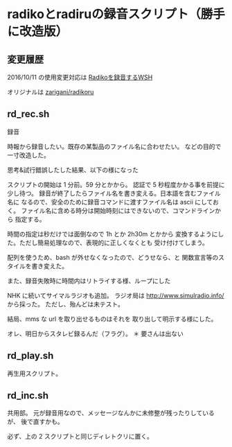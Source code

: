 # radikoとradiruの録音スクリプト（勝手に改造版）


## 変更履歴

2016/10/11 の使用変更対応は
[Radikoを録音するWSH](https://gist.github.com/booska/8861693)

オリジナルは
[zarigani/radikoru](https://github.com/zarigani/radikoru)


## rd_rec.sh
録音

時報から録音したい。既存の某製品のファイル名に合わせたい。
などの目的で一寸改造した。

思考&試行錯誤したした結果、以下の様になった

スクリプトの開始は 1 分前。59 分とかから。
認証で 5 秒程度かかる事を前提に少し待つ。
録音が終了したらファイル名を書き変える。日本語を含むファイル名に
なるので、安全のために録音コマンドに渡すファイル名は ascii にしておく。
ファイル名に含める時分は開始時刻にはできないので、コマンドラインから
指定する。

時間の指定は秒だけでは面倒なので 1h とか 2h30m とかから
変換するようにした。ただし簡易処理なので、表現的に正しくなくとも
受け付けてしまう。

配列を使うため、bash が外せなくなったので、どうせなら、と
関数宣言等のスタイルを書き変えた。

また、録音失敗時に時間内はリトライする様、ループにした


NHK に続いてサイマルラジオも追加。
ラジオ局は http://www.simulradio.info/ から採った。
ただし、殆んどは未テスト。

結局、mms な url を取り出せるものはそれを
取り出して明示する様にした。


オレ、明日からスタレビ録るんだ（フラグ）。
＊ 要さんは出ない


## rd_play.sh
再生用スクリプト。


## rd_inc.sh
共用部。
元が録音用なので、メッセージなんかに未修整が残ったりしているが、
後で直すかも。

必ず、上の 2 スクリプトと同じディレトクリに置く。

